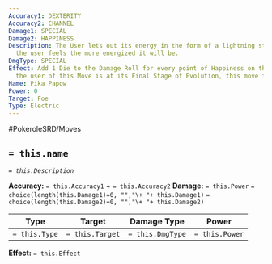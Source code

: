 ```yaml
---
Accuracy1: DEXTERITY
Accuracy2: CHANNEL
Damage1: SPECIAL
Damage2: HAPPINESS
Description: The User lets out its energy in the form of a lightning strike, the happier
  the user feels the more energized it will be.
DmgType: SPECIAL
Effect: Add 1 Die to the Damage Roll for every point of Happiness on the User. If
  the user of this Move is at its Final Stage of Evolution, this move fails.
Name: Pika Papow
Power: 0
Target: Foe
Type: Electric
---
```


#PokeroleSRD/Moves

## `= this.name` 
*`= this.Description`*

**Accuracy:** `= this.Accuracy1` + `= this.Accuracy2`
**Damage:** `= this.Power` `= choice(length(this.Damage1)=0, "","\+ "+ this.Damage1)` `= choice(length(this.Damage2)=0, "","\+ "+ this.Damage2)`

| Type          | Target          | Damage Type          | Power          |
| ------------- | --------------- | ---------------- | -------------- |
| `= this.Type` | `= this.Target` | `= this.DmgType` | `= this.Power` | 

**Effect:** `= this.Effect`